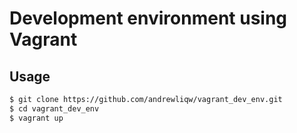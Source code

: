 # Development environment using Vagrant

## Usage
```sh
$ git clone https://github.com/andrewliqw/vagrant_dev_env.git
$ cd vagrant_dev_env
$ vagrant up

